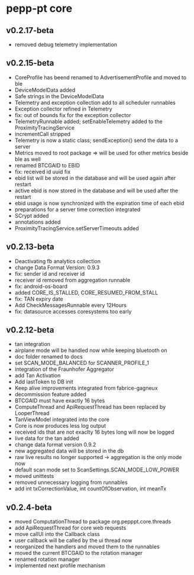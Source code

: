 # pepp-pt core

## v0.2.17-beta
* removed debug telemetry implementation

## v0.2.15-beta
* CoreProfile has beend renamed to AdvertisementProfile and moved to ble
* DeviceModelData added
* Safe strings in the DeviceModelData
* Telemetry and exception collection add to all scheduler runnables
* Exception collector refined in Telemetry
* fix: out of bounds fix for the exception collector
* TelemetryRunnable added; setEnableTelemetry added to the ProximityTracingService
* incrementCall stripped
* Telemetry is now a static class; sendException() send the data to a server
* Metrics moved to root package => will be used for other metrics beside ble as well
* renamed BTCGAID to EBID
* fix: received id uuid fix
* ebid list will be stored in the database and will be used again after restart
* active ebid is now stored in the database and will be used after the restart
* ebid usage is now synchronized with the expiration time of each ebid
* preparations for a server time correction integrated
* SCrypt added
* annotations added
* ProximityTracingService.setServerTimeouts added

## v0.2.13-beta
* Deactivating fb analytics collection
* change Data Format Version: 0.9.3
* fix: sender id and receiver id
* receiver id removed from aggregation runnable
* fix: android-os-board
* added CORE_IS_STALLED, CORE_RESUMED_FROM_STALL
* fix: TAN expiry date
* Add CheckMessagesRunnable every 12Hours
* fix: datasource accesses coresystems too early

## v0.2.12-beta
* tan integration
* airplane mode will be handled now while keeping bluetooth on
* doc folder renamed to docs
* set SCAN_MODE_BALANCED for SCANNER_PROFILE_1
* integration of the Fraunhofer Aggregator
* add Tan Activation
* Add lastToken to DB init
* Keep alive improvements integrated from fabrice-gagneux
* decommission feature added
* BTCGAID must have exactly 16 bytes
* ComputeThread and ApiRequestThread has been replaced by LooperThread
* TanViewModel integrated into the core
* Core is now produces less log output
* received ids that are not exaclty 16 bytes long will now be logged
* live data for the tan added
* change data format version 0.9.2
* new aggregated data will be stored in the db
* raw live results no longer supported -> aggregation is the only mode now
* default scan mode set to ScanSettings.SCAN_MODE_LOW_POWER
* moved unittests
* removed unnecessary logging from runnables
* add int txCorrectionValue, int countOfObservation, int meanTx

## v0.2.4-beta
* moved ComputationThread to package org.pepppt.core.threads
* add ApiRequestThread for core web requests
* move callUI into the Callback class
* user callback will be called by the ui thread now
* reorganized the handlers and moved them to the runnables
* moved the current BTCGAID to the rotation manager
* renamed rotation manager
* implemented next profile mechanism

